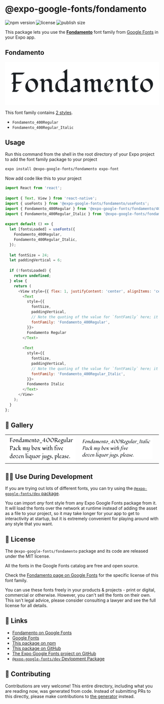 # @expo-google-fonts/fondamento

![npm version](https://flat.badgen.net/npm/v/@expo-google-fonts/fondamento)
![license](https://flat.badgen.net/github/license/expo/google-fonts)
![publish size](https://flat.badgen.net/packagephobia/install/@expo-google-fonts/fondamento)

This package lets you use the [**Fondamento**](https://fonts.google.com/specimen/Fondamento) font family from [Google Fonts](https://fonts.google.com/) in your Expo app.

## Fondamento

![Fondamento](./font-family.png)

This font family contains [2 styles](#-gallery).

- `Fondamento_400Regular`
- `Fondamento_400Regular_Italic`

## Usage

Run this command from the shell in the root directory of your Expo project to add the font family package to your project
```sh
expo install @expo-google-fonts/fondamento expo-font
```

Now add code like this to your project
```js
import React from 'react';

import { Text, View } from 'react-native';
import { useFonts } from '@expo-google-fonts/fondamento/useFonts';
import { Fondamento_400Regular } from '@expo-google-fonts/fondamento/400Regular';
import { Fondamento_400Regular_Italic } from '@expo-google-fonts/fondamento/400Regular_Italic';

export default () => {
  let [fontsLoaded] = useFonts({
    Fondamento_400Regular,
    Fondamento_400Regular_Italic,
  });

  let fontSize = 24;
  let paddingVertical = 6;

  if (!fontsLoaded) {
    return undefined;
  } else {
    return (
      <View style={{ flex: 1, justifyContent: 'center', alignItems: 'center' }}>
        <Text
          style={{
            fontSize,
            paddingVertical,
            // Note the quoting of the value for `fontFamily` here; it expects a string!
            fontFamily: 'Fondamento_400Regular',
          }}>
          Fondamento Regular
        </Text>

        <Text
          style={{
            fontSize,
            paddingVertical,
            // Note the quoting of the value for `fontFamily` here; it expects a string!
            fontFamily: 'Fondamento_400Regular_Italic',
          }}>
          Fondamento Italic
        </Text>
      </View>
    );
  }
};

```

## 🔡 Gallery


||||
|-|-|-|
|![Fondamento_400Regular](.//400Regular/Fondamento_400Regular.ttf.png)|![Fondamento_400Regular_Italic](.//400Regular_Italic/Fondamento_400Regular_Italic.ttf.png)|||


## 👩‍💻 Use During Development

If you are trying out lots of different fonts, you can try using the [`@expo-google-fonts/dev` package](https://github.com/expo/google-fonts/tree/master/font-packages/dev#readme).

You can import *any* font style from any Expo Google Fonts package from it. It will load the fonts
over the network at runtime instead of adding the asset as a file to your project, so it may take longer
for your app to get to interactivity at startup, but it is extremely convenient
for playing around with any style that you want.

## 📖 License

The `@expo-google-fonts/fondamento` package and its code are released under the MIT license.

All the fonts in the Google Fonts catalog are free and open source.

Check the [Fondamento page on Google Fonts](https://fonts.google.com/specimen/Fondamento) for the specific license of this font family.

You can use these fonts freely in your products & projects - print or digital, commercial or otherwise. However, you can't sell the fonts on their own. This isn't legal advice, please consider consulting a lawyer and see the full license for all details.

## 🔗 Links

- [Fondamento on Google Fonts](https://fonts.google.com/specimen/Fondamento)
- [Google Fonts](https://fonts.google.com/)
- [This package on npm](https://www.npmjs.com/package/@expo-google-fonts/fondamento)
- [This package on GitHub](https://github.com/expo/google-fonts/tree/master/font-packages/fondamento)
- [The Expo Google Fonts project on GitHub](https://github.com/expo/google-fonts)
- [`@expo-google-fonts/dev` Devlopment Package](https://github.com/expo/google-fonts/tree/master/font-packages/dev)

## 🤝 Contributing

Contributions are very welcome! This entire directory, including what you are reading now, was generated from code. Instead of submitting PRs to this directly, please make contributions to [the generator](https://github.com/expo/google-fonts/tree/master/packages/generator) instead.
